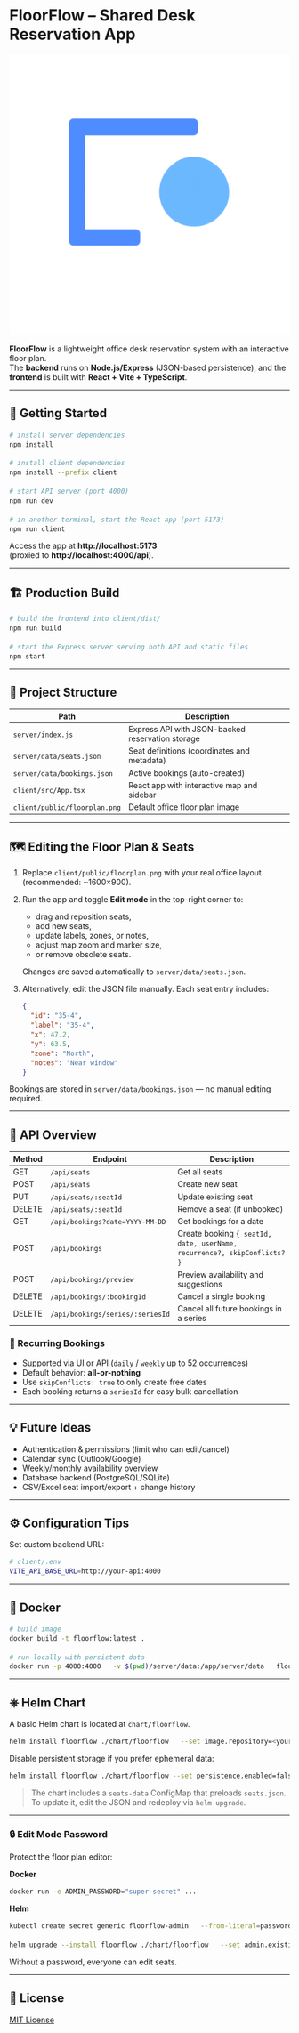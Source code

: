 # FloorFlow – Shared Desk Reservation App

![FloorFlow logo](images/logo_git_readme.png)

**FloorFlow** is a lightweight office desk reservation system with an interactive floor plan.  
The **backend** runs on **Node.js/Express** (JSON-based persistence), and the **frontend** is built with **React + Vite + TypeScript**.

---

## 🚀 Getting Started

```bash
# install server dependencies
npm install

# install client dependencies
npm install --prefix client

# start API server (port 4000)
npm run dev

# in another terminal, start the React app (port 5173)
npm run client
```

Access the app at **http://localhost:5173**  
(proxied to **http://localhost:4000/api**).

---

## 🏗️ Production Build

```bash
# build the frontend into client/dist/
npm run build

# start the Express server serving both API and static files
npm start
```

---

## 📂 Project Structure

| Path | Description |
|------|--------------|
| `server/index.js` | Express API with JSON-backed reservation storage |
| `server/data/seats.json` | Seat definitions (coordinates and metadata) |
| `server/data/bookings.json` | Active bookings (auto-created) |
| `client/src/App.tsx` | React app with interactive map and sidebar |
| `client/public/floorplan.png` | Default office floor plan image |

---

## 🗺️ Editing the Floor Plan & Seats

1. Replace `client/public/floorplan.png` with your real office layout (recommended: ~1600×900).
2. Run the app and toggle **Edit mode** in the top-right corner to:
   - drag and reposition seats,
   - add new seats,
   - update labels, zones, or notes,
   - adjust map zoom and marker size,
   - or remove obsolete seats.

   Changes are saved automatically to `server/data/seats.json`.

3. Alternatively, edit the JSON file manually. Each seat entry includes:
   ```json
   {
     "id": "35-4",
     "label": "35-4",
     "x": 47.2,
     "y": 63.5,
     "zone": "North",
     "notes": "Near window"
   }
   ```

Bookings are stored in `server/data/bookings.json` — no manual editing required.

---

## 📡 API Overview

| Method | Endpoint | Description |
|--------|-----------|-------------|
| GET | `/api/seats` | Get all seats |
| POST | `/api/seats` | Create new seat |
| PUT | `/api/seats/:seatId` | Update existing seat |
| DELETE | `/api/seats/:seatId` | Remove a seat (if unbooked) |
| GET | `/api/bookings?date=YYYY-MM-DD` | Get bookings for a date |
| POST | `/api/bookings` | Create booking `{ seatId, date, userName, recurrence?, skipConflicts? }` |
| POST | `/api/bookings/preview` | Preview availability and suggestions |
| DELETE | `/api/bookings/:bookingId` | Cancel a single booking |
| DELETE | `/api/bookings/series/:seriesId` | Cancel all future bookings in a series |

### 🔁 Recurring Bookings
- Supported via UI or API (`daily` / `weekly` up to 52 occurrences)
- Default behavior: **all-or-nothing**
- Use `skipConflicts: true` to only create free dates
- Each booking returns a `seriesId` for easy bulk cancellation

---

## 💡 Future Ideas

- Authentication & permissions (limit who can edit/cancel)
- Calendar sync (Outlook/Google)
- Weekly/monthly availability overview
- Database backend (PostgreSQL/SQLite)
- CSV/Excel seat import/export + change history

---

## ⚙️ Configuration Tips

Set custom backend URL:
```bash
# client/.env
VITE_API_BASE_URL=http://your-api:4000
```

---

## 🐳 Docker

```bash
# build image
docker build -t floorflow:latest .

# run locally with persistent data
docker run -p 4000:4000   -v $(pwd)/server/data:/app/server/data   floorflow:latest
```

---

## ⎈ Helm Chart

A basic Helm chart is located at `chart/floorflow`.

```bash
helm install floorflow ./chart/floorflow   --set image.repository=<your-registry>/floorflow   --set image.tag=latest
```

Disable persistent storage if you prefer ephemeral data:
```bash
helm install floorflow ./chart/floorflow --set persistence.enabled=false
```

> The chart includes a `seats-data` ConfigMap that preloads `seats.json`.  
> To update it, edit the JSON and redeploy via `helm upgrade`.

---

### 🔒 Edit Mode Password

Protect the floor plan editor:

**Docker**
```bash
docker run -e ADMIN_PASSWORD="super-secret" ...
```

**Helm**
```bash
kubectl create secret generic floorflow-admin   --from-literal=password="super-secret"

helm upgrade --install floorflow ./chart/floorflow   --set admin.existingSecret=floorflow-admin
```

Without a password, everyone can edit seats.

---

## 🧾 License

[MIT License](./LICENSE)
